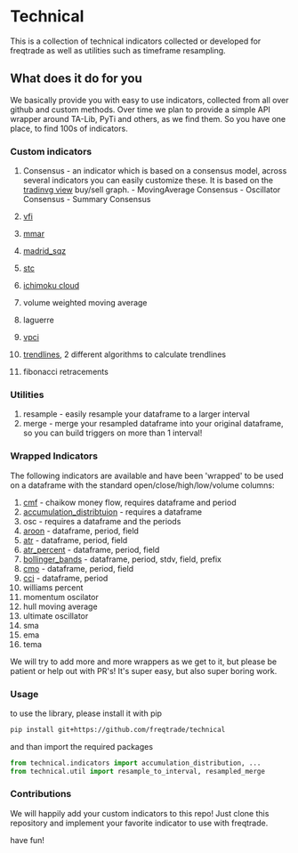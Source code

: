 # Technical

This is a collection of technical indicators collected or developed for freqtrade as well as utilities such as timeframe resampling.

## What does it do for you

We basically provide you with easy to use indicators, collected from all over github and custom methods. Over time we plan to provide a simple API wrapper
around TA-Lib, PyTi and others, as we find them. So you have one place, to find 100s of indicators.

### Custom indicators

1. Consensus - an indicator which is based on a consensus model, across several indicators
you can easily customize these. It is based on the [tradinvg view](https://www.tradingview.com/symbols/BTCUSD/technicals/)
buy/sell graph. - MovingAverage Consensus - Oscillator Consensus - Summary Consensus

2. [vfi](https://www.tradingview.com/script/MhlDpfdS-Volume-Flow-Indicator-LazyBear/)
3. [mmar](https://www.tradingview.com/script/1JKqmEKy-Madrid-Moving-Average-Ribbon/)
4. [madrid_sqz](https://www.tradingview.com/script/9bUUSzM3-Madrid-Trend-Squeeze/)
5. [stc](https://www.investoorpedia.com/articles/forex/10/schaff-trend-cycle-indicator.asp)
6. [ichimoku cloud](http://stockcharts.com/school/doku.php?id=chart_school:trading_strategies:ichimoku_cloud)
7. volume weighted moving average
8. laguerre
9. [vpci](https://www.tradingview.com/script/lmTqKOsa-Indicator-Volume-Price-Confirmation-Indicator-VPCI/)
10. [trendlines](https://en.wikipedia.org/wiki/Trend_line_(technical_analysis)), 2 different algorithms to calculate trendlines
11. fibonacci retracements

### Utilities

1. resample - easily resample your dataframe to a larger interval
2. merge - merge your resampled dataframe into your original dataframe, so you can build triggers on more than 1 interval!

### Wrapped Indicators

The following indicators are available and have been 'wrapped' to be used on a dataframe with the standard open/close/high/low/volume columns:

1. [cmf](https://www.tradingview.com/wiki/Chaikin_Money_Flow_(CMF)) - chaikow money flow, requires dataframe and period
2. [accumulation_distribtuion](https://www.investopedia.com/terms/a/accumulationdistribution.asp) - requires a dataframe
3. osc - requires a dataframe and the periods
4. [aroon](https://www.investopedia.com/terms/a/aroon.asp) - dataframe, period, field
5. [atr](https://www.investopedia.com/terms/a/atr.asp) - dataframe, period, field
6. [atr_percent](https://www.investopedia.com/terms/a/atr.asp) - dataframe, period, field
7. [bollinger_bands](https://www.investopedia.com/terms/b/bollingerbands.asp) - dataframe, period, stdv, field, prefix
8. [cmo](https://www.investopedia.com/terms/c/chandemomentumoscillator.asp) - dataframe, period, field
9. [cci](https://www.investopedia.com/terms/c/commoditychannelindex.asp) - dataframe, period
10. williams percent
11. momentum oscilator
12. hull moving average
13. ultimate oscillator
14. sma
15. ema
16. tema


We will try to add more and more wrappers as we get to it, but please be patient or help out with PR's! It's super easy, but also super boring work.

### Usage

to use the library, please install it with pip

```bash
pip install git+https://github.com/freqtrade/technical
```

and than import the required packages

```python
from technical.indicators import accumulation_distribution, ...
from technical.util import resample_to_interval, resampled_merge
```


### Contributions

We will happily add your custom indicators to this repo!
Just clone this repository and implement your favorite indicator to use with freqtrade.


have fun!